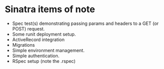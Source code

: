 # Sinatra items of note
* Spec test(s) demonstrating passing params and headers to a GET (or POST) request.
* Some runit deployment setup.
* ActiveRecord integration
* Migrations
* Simple environment management.
* Simple authentication.
* RSpec setup (note the .rspec)
